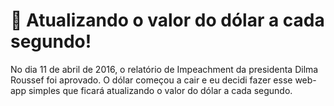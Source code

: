 # :money_with_wings: Atualizando o valor do dólar a cada segundo!

No dia 11 de abril de 2016, o relatório de Impeachment da presidenta Dilma Roussef foi aprovado. O dólar começou a cair e eu decidi fazer esse web-app simples que ficará atualizando o valor do dólar a cada segundo.
